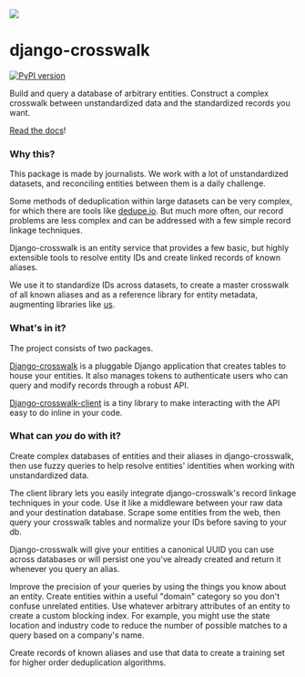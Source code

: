 ![](https://www.politico.com/interactives/cdn/images/badge.svg)

# django-crosswalk

[![PyPI version](https://badge.fury.io/py/django-crosswalk.svg)](https://badge.fury.io/py/django-crosswalk)

Build and query a database of arbitrary entities. Construct a complex crosswalk between unstandardized data and the standardized records you want.

[Read the docs](http://django-crosswalk.readthedocs.io/en/latest/)!

### Why this?

This package is made by journalists. We work with a lot of unstandardized datasets, and reconciling entities between them is a daily challenge.

Some methods of deduplication within large datasets can be very complex, for which there are tools like [dedupe.io](https://github.com/dedupeio/dedupe). But much more often, our record problems are less complex and can be addressed with a few simple record linkage techniques.

Django-crosswalk is an entity service that provides a few basic, but highly extensible tools to resolve entity IDs and create linked records of known aliases.

We use it to standardize IDs across datasets, to create a master crosswalk of all known aliases and as a reference library for entity metadata, augmenting libraries like [us](https://pypi.python.org/pypi/us).


### What's in it?

The project consists of two packages.

[Django-crosswalk](https://github.com/The-Politico/django-crosswalk) is a pluggable Django application that creates tables to house your entities. It also manages tokens to authenticate users who can query and modify records through a robust API.

[Django-crosswalk-client](https://github.com/The-Politico/django-crosswalk-client) is a tiny library to make interacting with the API easy to do inline in your code.

### What can *you* do with it?

Create complex databases of entities and their aliases in django-crosswalk, then use fuzzy queries to help resolve entities' identities when working with unstandardized data.

The client library lets you easily integrate django-crosswalk's record linkage techniques in your code. Use it like a middleware between your raw data and your destination database. Scrape some entities from the web, then query your crosswalk tables and normalize your IDs before saving to your db.

Django-crosswalk will give your entities a canonical UUID you can use across databases or will persist one you've already created and return it whenever you query an alias.

Improve the precision of your queries by using the things you know about an entity. Create entities within a useful "domain" category so you don't confuse unrelated entities. Use whatever arbitrary attributes of an entity to create a custom blocking index. For example, you might use the state location and industry code to reduce the number of possible matches to a query based on a company's name.

Create records of known aliases and use that data to create a training set for higher order deduplication algorithms.
